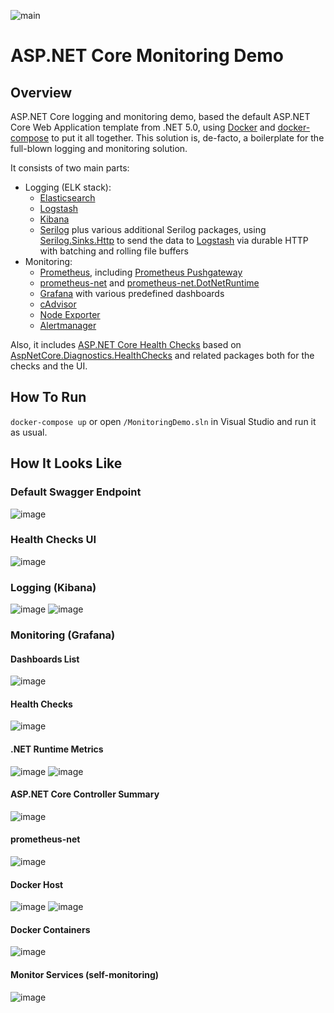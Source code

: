 ![main](https://github.com/dropsonic/aspnetcore-monitoringdemo/actions/workflows/main.yml/badge.svg?branch=main)

# ASP.NET Core Monitoring Demo

## Overview

ASP.NET Core logging and monitoring demo, based the default ASP.NET Core Web Application template from .NET 5.0, using [Docker](https://www.docker.com/) and [docker-compose](https://docs.docker.com/compose/) to put it all together.
This solution is, de-facto, a boilerplate for the full-blown logging and monitoring solution.

It consists of two main parts:

* Logging (ELK stack):
  * [Elasticsearch](https://github.com/elastic/elasticsearch)
  * [Logstash](https://github.com/elastic/logstash)
  * [Kibana](https://github.com/elastic/kibana)
  * [Serilog](https://github.com/serilog/serilog) plus various additional Serilog packages, using [Serilog.Sinks.Http](https://github.com/FantasticFiasco/serilog-sinks-http) to send the data to [Logstash](https://github.com/elastic/logstash) via durable HTTP with batching and rolling file buffers
* Monitoring:
  * [Prometheus](https://github.com/prometheus/prometheus), including [Prometheus Pushgateway](https://github.com/prometheus/pushgateway)
  * [prometheus-net](https://github.com/prometheus-net/prometheus-net) and [prometheus-net.DotNetRuntime](https://github.com/djluck/prometheus-net.DotNetRuntime)
  * [Grafana](https://github.com/grafana/grafana) with various predefined dashboards
  * [cAdvisor](https://github.com/google/cadvisor)
  * [Node Exporter](https://github.com/prometheus/node_exporter)
  * [Alertmanager](https://github.com/prometheus/alertmanager)

Also, it includes [ASP.NET Core Health Checks](https://docs.microsoft.com/en-us/aspnet/core/host-and-deploy/health-checks?view=aspnetcore-5.0) based on [AspNetCore.Diagnostics.HealthChecks](https://github.com/Xabaril/AspNetCore.Diagnostics.HealthChecks) and related packages both for the checks and the UI.

## How To Run
`docker-compose up` or open `/MonitoringDemo.sln` in Visual Studio and run it as usual.

## How It Looks Like

### Default Swagger Endpoint
![image](https://user-images.githubusercontent.com/1544021/109526636-d96ddf80-7ac3-11eb-982f-fbe2abd45dd1.png)

### Health Checks UI
![image](https://user-images.githubusercontent.com/1544021/109526733-f30f2700-7ac3-11eb-849f-8958dad64a53.png)

### Logging (Kibana)
![image](https://user-images.githubusercontent.com/1544021/109527307-8ba5a700-7ac4-11eb-8d56-233193e5e836.png)
![image](https://user-images.githubusercontent.com/1544021/109527154-6749ca80-7ac4-11eb-9b7a-a900dda82636.png)

### Monitoring (Grafana)

#### Dashboards List
![image](https://user-images.githubusercontent.com/1544021/109527396-a546ee80-7ac4-11eb-936e-e6a2c8a2d444.png)

#### Health Checks
![image](https://user-images.githubusercontent.com/1544021/109528944-41252a00-7ac6-11eb-8f83-383a4a07e271.png)

#### .NET Runtime Metrics
![image](https://user-images.githubusercontent.com/1544021/109528300-96147080-7ac5-11eb-9378-f10bc7a410db.png)
![image](https://user-images.githubusercontent.com/1544021/109528360-a4628c80-7ac5-11eb-9ab1-4759636d8573.png)

#### ASP.NET Core Controller Summary
![image](https://user-images.githubusercontent.com/1544021/109528495-c65c0f00-7ac5-11eb-9ec7-415b98c2af2b.png)

#### prometheus-net
![image](https://user-images.githubusercontent.com/1544021/109528581-e390dd80-7ac5-11eb-84dd-40187fe6b6a2.png)

#### Docker Host
![image](https://user-images.githubusercontent.com/1544021/109528640-f60b1700-7ac5-11eb-9fe3-f5119a98aa96.png)
![image](https://user-images.githubusercontent.com/1544021/109528716-07ecba00-7ac6-11eb-94fb-2fa1acafeade.png)

#### Docker Containers
![image](https://user-images.githubusercontent.com/1544021/109529085-687bf700-7ac6-11eb-9f55-18620c69faa1.png)

#### Monitor Services (self-monitoring)
![image](https://user-images.githubusercontent.com/1544021/109529174-82b5d500-7ac6-11eb-8c43-3fb91f47b53d.png)

